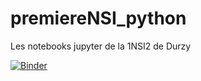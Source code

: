 # premiereNSI_python
Les notebooks jupyter de la 1NSI2 de Durzy

[![Binder](https://mybinder.org/badge_logo.svg)](https://mybinder.org/v2/gh/herve-vasseur/premiereNSI_python/master/)
